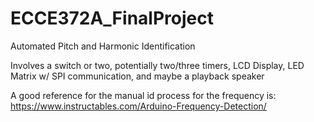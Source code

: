 # ECCE372A_FinalProject
Automated Pitch and Harmonic Identification

Involves a switch or two, potentially two/three timers, LCD Display, LED Matrix w/ SPI communication, and maybe a playback speaker

A good reference for the manual id process for the frequency is: https://www.instructables.com/Arduino-Frequency-Detection/

